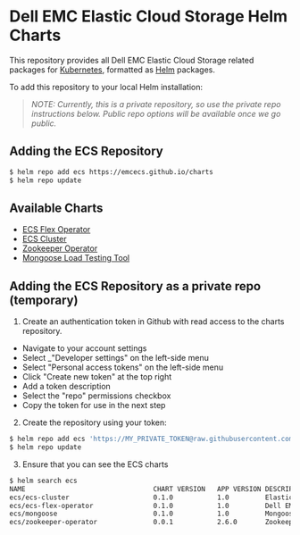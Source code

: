 # Dell EMC Elastic Cloud Storage Helm Charts

This repository provides all Dell EMC Elastic Cloud Storage related packages for [Kubernetes](http://kubernetes.io), formatted as [Helm](https://helm.sh) packages.

To add this repository to your local Helm installation:

> *_NOTE: Currently, this is a private repository, so use the private repo instructions below. Public repo options will be available once we go public._*

## Adding the ECS Repository

```bash
$ helm repo add ecs https://emcecs.github.io/charts
$ helm repo update
```
## Available Charts

* [ECS Flex Operator](ecs-flex-operator)
* [ECS Cluster](ecs-cluster)
* [Zookeeper Operator](zookeeper-operator)
* [Mongoose Load Testing Tool](mongoose)

## Adding the ECS Repository as a private repo (temporary)

1. Create an authentication token in Github with read access to the charts repository.

  - Navigate to your account settings
  - Select _"Developer settings" on the left-side menu
  - Select "Personal access tokens" on the left-side menu
  - Click "Create new token" at the top right
  - Add a token description
  - Select the "repo" permissions checkbox
  - Copy the token for use in the next step

2. Create the repository using your token:

```bash
$ helm repo add ecs 'https://MY_PRIVATE_TOKEN@raw.githubusercontent.com/EMCECS/charts/master/docs'
$ helm repo update
```

3. Ensure that you can see the ECS charts

```bash
$ helm search ecs
NAME                            	CHART VERSION	APP VERSION	DESCRIPTION
ecs/ecs-cluster                 	0.1.0        	1.0        	Elastic Cloud Storage is a highly scalable, S3 compatible...
ecs/ecs-flex-operator           	0.1.0        	1.0        	Dell EMC Elastic Cloud Storage is highly scalable, and hi...
ecs/mongoose                    	0.1.0        	1.0        	Mongoose is a horizontally scalable and configurable S3 p...
ecs/zookeeper-operator          	0.0.1        	2.6.0      	Zookeeper operator deploys a custom resource for a zookee...
```
